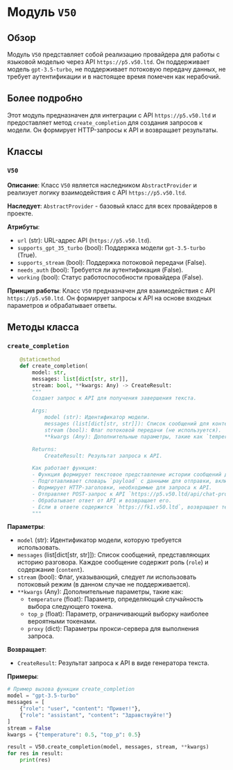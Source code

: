 # Модуль `V50`

## Обзор

Модуль `V50` представляет собой реализацию провайдера для работы с языковой моделью через API `https://p5.v50.ltd`.
Он поддерживает модель `gpt-3.5-turbo`, не поддерживает потоковую передачу данных, не требует аутентификации и в настоящее время помечен как нерабочий.

## Более подробно

Этот модуль предназначен для интеграции с API `https://p5.v50.ltd` и предоставляет метод `create_completion` для создания запросов к модели.
Он формирует HTTP-запросы к API и возвращает результаты.

## Классы

### `V50`

**Описание**:
Класс `V50` является наследником `AbstractProvider` и реализует логику взаимодействия с API `https://p5.v50.ltd`.

**Наследует**:
`AbstractProvider` - базовый класс для всех провайдеров в проекте.

**Атрибуты**:
- `url` (str): URL-адрес API (`https://p5.v50.ltd`).
- `supports_gpt_35_turbo` (bool): Поддержка модели `gpt-3.5-turbo` (True).
- `supports_stream` (bool): Поддержка потоковой передачи (False).
- `needs_auth` (bool): Требуется ли аутентификация (False).
- `working` (bool): Статус работоспособности провайдера (False).

**Принцип работы**:
Класс `V50` предназначен для взаимодействия с API `https://p5.v50.ltd`. Он формирует запросы к API на основе входных параметров и обрабатывает ответы.

## Методы класса

### `create_completion`

```python
    @staticmethod
    def create_completion(
        model: str,
        messages: list[dict[str, str]],
        stream: bool, **kwargs: Any) -> CreateResult:
        """
        Создает запрос к API для получения завершения текста.

        Args:
            model (str): Идентификатор модели.
            messages (list[dict[str, str]]): Список сообщений для контекста.
            stream (bool): Флаг потоковой передачи (не используется).
            **kwargs (Any): Дополнительные параметры, такие как `temperature`, `top_p` и `proxy`.

        Returns:
            CreateResult: Результат запроса к API.

        Как работает функция:
        - Функция формирует текстовое представление истории сообщений для отправки в API.
        - Подготавливает словарь `payload` с данными для отправки, включая историю сообщений, параметры температуры и другие параметры.
        - Формирует HTTP-заголовки, необходимые для запроса к API.
        - Отправляет POST-запрос к API `https://p5.v50.ltd/api/chat-process` с сформированными данными и заголовками.
        - Обрабатывает ответ от API и возвращает его.
        - Если в ответе содержится `https://fk1.v50.ltd`, возвращает текст ответа.
        """
```

**Параметры**:
- `model` (str): Идентификатор модели, которую требуется использовать.
- `messages` (list[dict[str, str]]): Список сообщений, представляющих историю разговора.
  Каждое сообщение содержит роль (`role`) и содержание (`content`).
- `stream` (bool): Флаг, указывающий, следует ли использовать потоковый режим (в данном случае не поддерживается).
- `**kwargs` (Any): Дополнительные параметры, такие как:
  - `temperature` (float): Параметр, определяющий случайность выбора следующего токена.
  - `top_p` (float): Параметр, ограничивающий выборку наиболее вероятными токенами.
  - `proxy` (dict): Параметры прокси-сервера для выполнения запроса.

**Возвращает**:
- `CreateResult`: Результат запроса к API в виде генератора текста.

**Примеры**:

```python
# Пример вызова функции create_completion
model = "gpt-3.5-turbo"
messages = [
    {"role": "user", "content": "Привет!"},
    {"role": "assistant", "content": "Здравствуйте!"}
]
stream = False
kwargs = {"temperature": 0.5, "top_p": 0.5}

result = V50.create_completion(model, messages, stream, **kwargs)
for res in result:
    print(res)